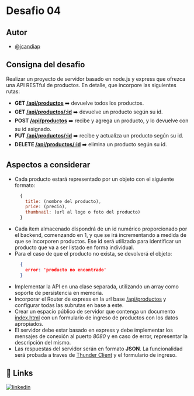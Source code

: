 # Desafio 04
## Autor
- [@jcandiap](https://github.com/jcandiap)
## Consigna del desafio
Realizar un proyecto de servidor basado en node.js y express que ofrezca una API RESTful de productos. En detalle, que incorpore las siguientes rutas:
- **GET [/api/productos](#)** ➡️ devuelve todos los productos.
- **GET [/api/productos/:id](#)** ➡️ devuelve un producto según su id.
- **POST [/api/productos](#)** ➡️ recibe y agrega un producto, y lo devuelve con su id asignado.
- **PUT [/api/productos/:id](#)** ➡️ recibe y actualiza un producto según su id.
- **DELETE [/api/productos/:id](#)** ➡️ elimina un producto según su id.
## Aspectos a considerar
- Cada producto estará representado por un objeto con el siguiente formato:
  ```javascript
    {
      title: (nombre del producto),
      price: (precio),
      thumbnail: (url al logo o foto del producto)
    }
  ```
- Cada ítem almacenado dispondrá de un id numérico proporcionado por el backend, comenzando en 1, y que se irá incrementando a medida de que se incorporen productos. Ese id será utilizado para identificar un producto que va a ser listado en forma individual.
- Para el caso de que el producto no exista, se devolverá el objeto:
  ```json
    { 
      error: 'producto no encontrado'
    } 
  ```
- Implementar la API en una clase separada, utilizando un array como soporte de persistencia en memoria.
- Incorporar el Router de express en la url base [/api/productos](#) y configurar todas las subrutas en base a este.
- Crear un espacio público de servidor que contenga un documento [index.html](https://github.com/jcandiap/desafios-backend-coderhouse/blob/main/desafio-04/public/index.html) con un formulario de ingreso de productos con los datos apropiados.
- El servidor debe estar basado en express y debe implementar los mensajes de conexión al puerto *8080* y en caso de error, representar la descripción del mismo.
- Las respuestas del servidor serán en formato **JSON**. La funcionalidad será probada a traves de [Thunder Client](https://github.com/jcandiap/desafios-backend-coderhouse/blob/main/desafio-04/thunder_client/thunder-collection_04%20Desafio%20CoderHouse.json) y el formulario de ingreso.
## 🔗 Links
[![linkedin](https://img.shields.io/badge/linkedin-0A66C2?style=for-the-badge&logo=linkedin&logoColor=white)](https://www.linkedin.com/in/jcandiap/)